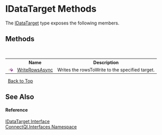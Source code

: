 # IDataTarget Methods
 

The <a href="T_ConnectQl_Interfaces_IDataTarget">IDataTarget</a> type exposes the following members.


## Methods
&nbsp;<table><tr><th></th><th>Name</th><th>Description</th></tr><tr><td>![Public method](media/pubmethod.gif "Public method")</td><td><a href="M_ConnectQl_Interfaces_IDataTarget_WriteRowsAsync">WriteRowsAsync</a></td><td>
Writes the rowsToWrite to the specified target.</td></tr></table>&nbsp;
<a href="#idatatarget-methods">Back to Top</a>

## See Also


#### Reference
<a href="T_ConnectQl_Interfaces_IDataTarget">IDataTarget Interface</a><br /><a href="N_ConnectQl_Interfaces">ConnectQl.Interfaces Namespace</a><br />